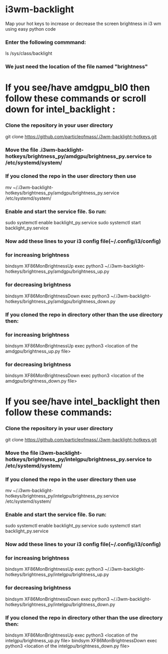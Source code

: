 # i3wm-backlight
Map your hot keys to increase or decrease the screen brightness in i3 wm using easy python code

### Enter the following commmand:
ls /sys/class/backlight
### We just need the location of the file named "brightness"

# If you see/have amdgpu_bl0 then follow these commands or scroll down for intel_backlight :
### Clone the repository in your user directory
git clone https://github.com/particleofmass/.i3wm-backlight-hotkeys.git
### Move the file .i3wm-backlight-hotkeys/brightness_py/amdgpu/brightness_py.service to /etc/systemd/system/
### If you cloned the repo in the user directory then use
mv ~/.i3wm-backlight-hotkeys/brightness_py/amdgpu/brightness_py.service /etc/systemd/system/
### Enable and start the service file. So run:
sudo systemctl enable backlight_py.service
sudo systemctl start backlight_py.service
### Now add these lines to your i3 config file(~/.config/i3/config)
### for increasing brightness
bindsym XF86MonBrightnessUp exec python3 ~/.i3wm-backlight-hotkeys/brightness_py/amdgpu/brightness_up.py
### for decreasing brightness
bindsym XF86MonBrightnessDown exec python3 ~/.i3wm-backlight-hotkeys/brightness_py/amdgpu/brightness_down.py
### If you cloned the repo in directory other than the use directory then:
### for increasing brightness
bindsym XF86MonBrightnessUp exec python3 <location of the amdgpu/brightness_up.py file>
### for decreasing brightness
bindsym XF86MonBrightnessDown exec python3 <location of the amdgpu/brightness_down.py file>


# If you see/have intel_backlight then follow these commands:
### Clone the repository in your user directory
git clone https://github.com/particleofmass/.i3wm-backlight-hotkeys.git
### Move the file i3wm-backlight-hotkeys/brightness_py/intelgpu/brightness_py.service to /etc/systemd/system/
### If you cloned the repo in the user directory then use
mv ~/.i3wm-backlight-hotkeys/brightness_py/intelgpu/brightness_py.service /etc/systemd/system/
### Enable and start the service file. So run:
sudo systemctl enable backlight_py.service
sudo systemctl start backlight_py.service
### Now add these lines to your i3 config file(~/.config/i3/config)
### for increasing brightness
bindsym XF86MonBrightnessUp exec python3 ~/.i3wm-backlight-hotkeys/brightness_py/intelgpu/brightness_up.py
### for decreasing brightness
bindsym XF86MonBrightnessDown exec python3 ~/.i3wm-backlight-hotkeys/brightness_py/intelgpu/brightness_down.py
### If you cloned the repo in directory other than the use directory then:
bindsym XF86MonBrightnessUp exec python3 <location of the intelgpu/brightness_up.py file>
bindsym XF86MonBrightnessDown exec python3 <location of the intelgpu/brightness_down.py file>
